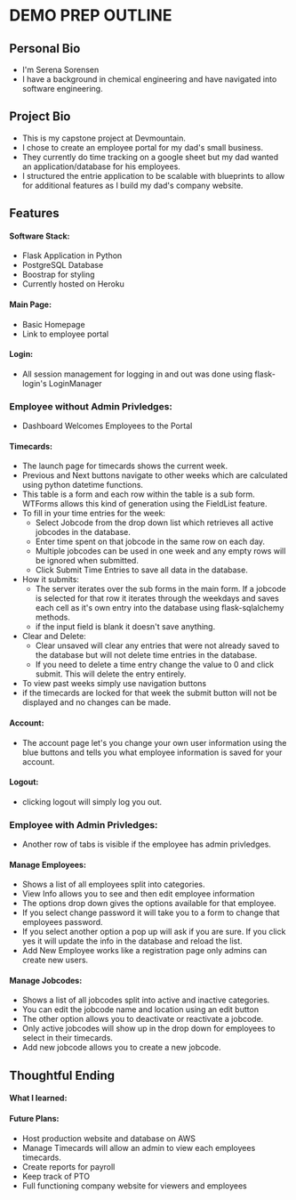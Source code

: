 # DEMO PREP OUTLINE

## Personal Bio

- I'm Serena Sorensen
- I have a background in chemical engineering and have navigated into software engineering.

## Project Bio

- This is my capstone project at Devmountain.
- I chose to create an employee portal for my dad's small business.
- They currently do time tracking on a google sheet but my dad wanted an application/database for his employees.
- I structured the entrie application to be scalable with blueprints to allow for additional features as I build my dad's company website.

## Features

#### Software Stack:

- Flask Application in Python
- PostgreSQL Database
- Boostrap for styling
- Currently hosted on Heroku

#### Main Page:

- Basic Homepage
- Link to employee portal

#### Login:

- All session management for logging in and out was done using flask-login's LoginManager

### Employee without Admin Privledges:

- Dashboard Welcomes Employees to the Portal

#### Timecards:

- The launch page for timecards shows the current week.
- Previous and Next buttons navigate to other weeks which are calculated using python datetime functions.
- This table is a form and each row within the table is a sub form. WTForms allows this kind of generation using the FieldList feature.
- To fill in your time entries for the week:
  - Select Jobcode from the drop down list which retrieves all active jobcodes in the database.
  - Enter time spent on that jobcode in the same row on each day.
  - Multiple jobcodes can be used in one week and any empty rows will be ignored when submitted.
  - Click Submit Time Entries to save all data in the database.
- How it submits:
  - The server iterates over the sub forms in the main form. If a jobcode is selected for that row it iterates through the weekdays and saves each cell as it's own entry into the database using flask-sqlalchemy methods.
  - if the input field is blank it doesn't save anything.
- Clear and Delete:
  - Clear unsaved will clear any entries that were not already saved to the database but will not delete time entries in the database.
  - If you need to delete a time entry change the value to 0 and click submit. This will delete the entry entirely.
- To view past weeks simply use navigation buttons
- if the timecards are locked for that week the submit button will not be displayed and no changes can be made.

#### Account:

- The account page let's you change your own user information using the blue buttons and tells you what employee information is saved for your account.

#### Logout:

- clicking logout will simply log you out.

### Employee with Admin Privledges:

- Another row of tabs is visible if the employee has admin privledges.

#### Manage Employees:

- Shows a list of all employees split into categories.
- View Info allows you to see and then edit employee information
- The options drop down gives the options available for that employee.
- If you select change password it will take you to a form to change that employees password.
- If you select another option a pop up will ask if you are sure. If you click yes it will update the info in the database and reload the list.
- Add New Employee works like a registration page only admins can create new users.

#### Manage Jobcodes:

- Shows a list of all jobcodes split into active and inactive categories.
- You can edit the jobcode name and location using an edit button
- The other option allows you to deactivate or reactivate a jobcode.
- Only active jobcodes will show up in the drop down for employees to select in their timecards.
- Add new jobcode allows you to create a new jobcode.

## Thoughtful Ending

#### What I learned:

#### Future Plans:

- Host production website and database on AWS
- Manage Timecards will allow an admin to view each employees timecards.
- Create reports for payroll
- Keep track of PTO
- Full functioning company website for viewers and employees
